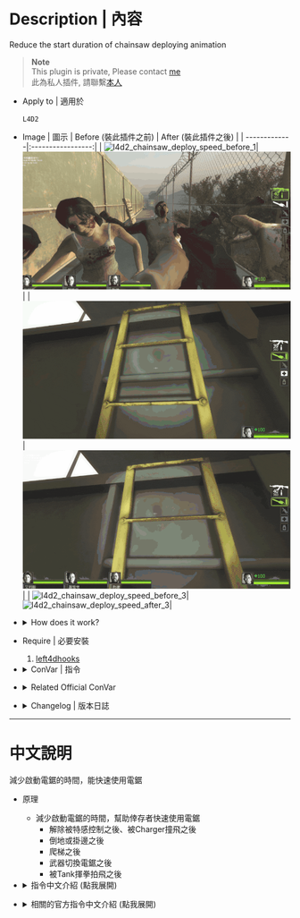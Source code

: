 # Description | 內容
Reduce the start duration of chainsaw deploying animation

> __Note__ <br/>
This plugin is private, Please contact [me](/#私人插件列表-private-plugins-list)<br/>
此為私人插件, 請聯繫[本人](/#私人插件列表-private-plugins-list)

* Apply to | 適用於
    ```
    L4D2
    ```

* Image | 圖示
    | Before (裝此插件之前)  			| After (裝此插件之後) |
    | -------------|:-----------------:|
    | ![l4d2_chainsaw_deploy_speed_before_1](image/l4d2_chainsaw_deploy_speed_before_1.gif)|![l4d2_chainsaw_deploy_speed_after_1](image/l4d2_chainsaw_deploy_speed_after_1.gif)|
    | ![l4d2_chainsaw_deploy_speed_before_2](image/l4d2_chainsaw_deploy_speed_before_2.gif)|![l4d2_chainsaw_deploy_speed_after_2](image/l4d2_chainsaw_deploy_speed_after_2.gif)|
    | ![l4d2_chainsaw_deploy_speed_before_3](image/l4d2_chainsaw_deploy_speed_before_3.gif)|![l4d2_chainsaw_deploy_speed_after_3](image/l4d2_chainsaw_deploy_speed_after_3.gif)|

* <details><summary>How does it work?</summary>

    * Reduce the start duration of chainsaw deploying animation
        * After pinned by S.I
        * After incap or hanging from ledge
        * After climbing the ladder
        * When switching current weapon to chainsaw
        * After tank punch
</details>

* Require | 必要安裝
    1. [left4dhooks](https://forums.alliedmods.net/showthread.php?t=321696)

* <details><summary>ConVar | 指令</summary>

    * cfg/sourcemod/l4d2_chainsaw_deploy_speed.cfg
        ```php
        // 0=Plugin off, 1=Plugin on.
        l4d2_chainsaw_deploy_speed_enable "1"

        // Deploy speed after pinned by S.I. or flung by a Charger impact [0.0~1.0]
        l4d2_chainsaw_deploy_speed_getup "0.0"

        // Deploy speed after incap or hanging from ledge [0.0~1.0]
        l4d2_chainsaw_deploy_speed_hanging_incap "0.6"

        // Deploy speed after climbing the ladder [0.0~1.0]
        l4d2_chainsaw_deploy_speed_ladder "0.6"

        // Deploy speed when switching current weapon to chainsaw [0.0~1.0]
        l4d2_chainsaw_deploy_speed_switch "0.6"

        // Deploy speed after tank punch [0.0~1.0]
        l4d2_chainsaw_deploy_speed_tank_punch "0.0"
        ```
</details>

* <details><summary>Related Official ConVar</summary>

	* You can write down the following cvars in ```cfg/server.cfg``` and modify value
		```php
        // Higher this value will make chainsaw attack hitbox wider but more randomizer (default: 30)
        // 30 mean hit angel
        sm_cvar chainsaw_attack_cone 30

        // Higher will make chainsaw attack hitbox gets farther (default: 50)
        sm_cvar chainsaw_attack_distance 50

        // chainsaw dps equal damage/interval = 1000
        // (default: 100/0.1)
        sm_cvar chainsaw_damage 100
        sm_cvar chainsaw_hit_interval 0.1

        // chainsaw fuel (default: 20)
        sm_cvar ammo_chainsaw_max 20
		```
</details>

* <details><summary>Changelog | 版本日誌</summary>

    * v1.0 (2025-6-19)
        * Initial Release
</details>

- - - -
# 中文說明
減少啟動電鋸的時間，能快速使用電鋸

* 原理
    * 減少啟動電鋸的時間，幫助倖存者快速使用電鋸
        * 解除被特感控制之後、被Charger撞飛之後
        * 倒地或掛邊之後
        * 爬梯之後
        * 武器切換電鋸之後
        * 被Tank揮拳拍飛之後

* <details><summary>指令中文介紹 (點我展開)</summary>

    * cfg/sourcemod/l4d2_chainsaw_deploy_speed.cfg
        ```php
        // 0=關閉插件, 1=啟動插件
        l4d2_chainsaw_deploy_speed_enable "1"

        // 啟動電鋸的時間 (解除被特感控制之後、被Charger撞飛之後) [0.0~1.0]
        l4d2_chainsaw_deploy_speed_getup "0.0"

        // 啟動電鋸的時間 (解除被特感控制之後、被Charger撞飛之後) [0.0~1.0]
        l4d2_chainsaw_deploy_speed_hanging_incap "0.6"

        // 啟動電鋸的時間 (爬梯之後) [0.0~1.0]
        l4d2_chainsaw_deploy_speed_ladder "0.6"

        // 啟動電鋸的時間 (武器切換) [0.0~1.0]
        l4d2_chainsaw_deploy_speed_switch "0.6"

        // 啟動電鋸的時間 (被Tank揮拳拍飛之後) [0.0~1.0]
        l4d2_chainsaw_deploy_speed_tank_punch "0.0"
        ```
</details>

* <details><summary>相關的官方指令中文介紹 (點我展開)</summary>

	* [膽汁瓶投擲物官方介紹](https://developer.valvesoftware.com/wiki/Vomitjar_projectile)
	* 可將以下指令寫在 ```cfg/server.cfg``` 並自行修改
		```php
        // 數值越大，電鋸攻擊判定的範圍越廣，但是隨機性 (預設: 30)
        // 舉例: 30=電鋸攻擊判定角度 
        sm_cvar chainsaw_attack_cone 30

        // 數值越大，電鋸攻擊判定的長 (預設: 50)
        sm_cvar chainsaw_attack_distance 50

        // 電鋸的傷害間隔 (預設: 每0.1秒造成100傷害)
        sm_cvar chainsaw_damage 100
        sm_cvar chainsaw_hit_interval 0.1

        // 電鋸的電量 (預設: 20)
        sm_cvar ammo_chainsaw_max 20
		```
</details>